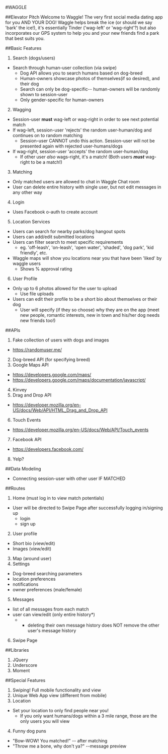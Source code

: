#WAGGLE

##Elevator Pitch
Welcome to Waggle! The very first social media dating app for you AND YOUR DOG! Waggle helps break the ice (or should we say 'bark' the ice!), it's essentially Tinder ('wag-left' or 'wag-right'?) but also incorporates our GPS system to help you and your new friends find a park that best suits you.  

##Basic Features
1. Search (dogs/users)
- Search through human-user collection (via swipe)
  - Dog API allows you to search humans based on dog-breed
  - Human-owners showcase photos of themselves(if so desired), and their dog
  - Search can only be dog-specific-- human-owners will be randomly shown to session-user
  - Only gender-specific for human-owners
2. Wagging
  - Session-user **must** wag-left or wag-right in order to see next potential match
  - If wag-left, session-user 'rejects' the random user-human/dog and continues on to random matching
    - Session-user CANNOT undo this action. Session-user will not be presented again with rejected user-humans/dogs
  - If wag-right, session-user 'accepts' the random user-human/dog
    - If other user _also_ wags-right, it's a match! (Both users **_must_** wag-right to be a match!)
3. Matching
  - Only matched users are allowed to chat in Waggle Chat room
  - User can delete entire history with single user, but not edit messages in any other way
4. Login
  - Uses Facebook o-auth to create account
5. Location Services
  - Users can search for nearby parks/dog hangout spots
  - Users can add/edit submitted locations
  - Users can filter search to meet specific requirements
    - eg. 'off-leash', 'on-leash', 'open water', 'shaded', 'dog park', 'kid friendly', etc.
  - Waggle maps will show you locations near you that have been 'liked' by waggle users
    - Shows % approval rating
6. User Profile
  - Only up to 6 photos allowed for the user to upload
    - Use file uploads
  - Users can edit their profile to be a short bio about themselves or their dog
    - User will specify (if they so choose) why they are on the app (meet new people, romantic interests, new in town and his/her dog needs new friends too!)

##APIs
1. Fake collection of users with dogs and images
  - https://randomuser.me/
2. Dog-breed API (for specifying breed)
3. Google Maps API
  - https://developers.google.com/maps/
  - https://developers.google.com/maps/documentation/javascript/
4. Kinvey
5. Drag and Drop API
  - https://developer.mozilla.org/en-US/docs/Web/API/HTML_Drag_and_Drop_API
6. Touch Events
  - https://developer.mozilla.org/en-US/docs/Web/API/Touch_events
7. Facebook API
  - https://developers.facebook.com/
8. Yelp?

##Data Modeling
  - Connecting session-user with other user IF MATCHED

##Routes
1. Home (must log in to view match potentials)
  - User will be directed to Swipe Page after successfully logging in/signing up
    - login
    - sign up
2. User profile
  - Short bio (view/edit)
  - Images (view/edit)
3. Map (around user)
4. Settings
  - Dog-breed searching parameters
  - location preferences
  - notifications
  - owner preferences (male/female)
5. Messages
  - list of all messages from each match
  - user can view/edit (only entire history*)
    - * deleting their own message history does NOT remove the other user's message history
6. Swipe Page


##Libraries
1. JQuery
2. Underscore
3. Moment

##Special Features
1. Swiping! Full mobile functionality and view
2. Unique Web App view (different from mobile)
3. Location
  - Set your location to only find people near you!
    - If you only want humans/dogs within a 3 mile range, those are the only users you will view
4. Funny dog puns
  - "Bow-WOW! You matched!" -- after matching
  - "Throw me a bone, why don't ya?" --message preview
